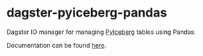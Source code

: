 # dagster-pyiceberg-pandas

Dagster IO manager for managing [PyIceberg](https://github.com/apache/iceberg-python) tables using Pandas.

Documentation can be found [here](https://jasperhg90.github.io/dagster-pyiceberg/).
